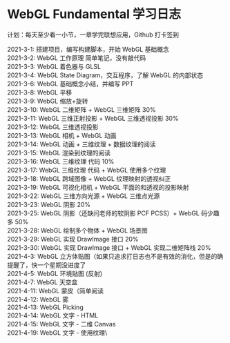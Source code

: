 # WebGL Fundamental 学习日志

计划：每天至少看一小节，一章学完联想应用，Github 打卡签到

2021-3-1: 搭建项目，编写构建脚本，开始 WebGL 基础概念\
2021-3-2: WebGL 工作原理 简单笔记，没有敲代码\
2021-3-3: WebGL 着色器与 GLSL\
2021-3-4: WebGL State Diagram，交互程序，了解 WebGL 的内部状态\
2021-3-6: WebGL 基础概念小结，并编写 PPT\
2021-3-8: WebGL 平移\
2021-3-9: WebGL 缩放+旋转\
2021-3-10: WebGL 二维矩阵 + WebGL 三维矩阵 30%\
2021-3-11: WebGL 三维正射投影 + WebGL 三维透视投影 30%\
2021-3-12: WebGL 三维透视投影\
2021-3-13: WebGL 相机 + WebGL 动画\
2021-3-14: WebGL 动画 + 三维纹理 + 数据纹理的阅读\
2021-3-15: WebGL 渲染到纹理的阅读\
2021-3-16: WebGL 三维纹理 代码 10%\
2021-3-17: WebGL 三维纹理 代码 + WebGL 使用多个纹理\
2021-3-18: WebGL 跨域图像 + WebGL 纹理映射的透视纠正\
2021-3-19: WebGL 可视化相机 + WebGL 平面的和透视的投影映射\
2021-3-22: WebGL 三维方向光源 + WebGL 三维点光源\
2021-3-23: WebGL 阴影 20%\
2021-3-25: WebGL 阴影（还缺闫老师的软阴影 PCF PCSS）+ WebGL 码少趣多 50%\
2021-3-28: WebGL 绘制多个物体 + WebGL 场景图\
2021-3-29: WebGL 实现 DrawImage 接口 20%\
2021-3-30: WebGL 实现 DrawImage 接口 + WebGL 实现二维矩阵栈 20% \
2021-4-3: WebGL 立方体贴图（如果只追求打日志也不是有效的消化，但是的确提醒了，快一个星期没进度了\
2021-4-5: WebGL 环境贴图 (反射)\
2021-4-7: WebGL 天空盒\
2021-4-11: WebGL 蒙皮（简单阅读\
2021-4-12: WebGL 雾\
2021-4-13: WebGL Picking\
2021-4-14: WebGL 文字 - HTML\
2021-4-15: WebGL 文字 - 二维 Canvas\
2021-4-19: WebGL 文字 - 使用纹理\

